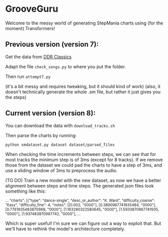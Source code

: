# GrooveGuru

Welcome to the messy world of generating StepMania charts using (for the moment) Transformers! 

## Previous version (version 7):
Get the data from [DDR Classics](https://search.stepmaniaonline.net/pack/id/404)

Adapt the file `check_songs.py` to where you put the folder.

Then run `attempt7.py`

(it's a bit messy and requires tweaking, but it should kind of work)
(also, it doesn't technically generate the whole .sm file, but rather it just gives you the steps)

## Current version (version 8):
You can download the data with 
`download_tracks.sh`

Then parse the charts by running:
```
python smdataset.py dataset dataset/parsed_files
```

When checking the time increments between steps, we can see that for most tracks the minimum step is of 3ms (except for 8 tracks). If we remove those from the dataset we could pad the charts to have a step of 3ms, and use a sliding window of 3ms to preprocess the audio.

(TO DO) Train a new model with the new dataset, as now we have a better alignment between steps and time steps. The generated json files look something like this:

<sub>
  ... "charts": [{"type": "dance-single", "desc_or_author": "K. Ward", "difficulty_coarse": "Easy", "difficulty_fine": 4, "notes": [[0.002, "0000"], [0.3890967741935484, "0000"], [0.7761935483870968, "0000"], [1.163290322580645, "0000"], [1.5503870967741935, "0000"], [1.937483870967742, "0000"], ...
</sub>

Which is super useful! I'm sure we can figure out a way to exploit that. But we'll have to rethink the model's architecture completely.
